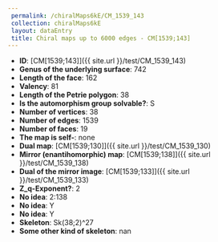 ```yaml
--- 
 permalink: /chiralMaps6kE/CM_1539_143 
 collection: chiralMaps6kE
 layout: dataEntry
 title: Chiral maps up to 6000 edges - CM[1539;143]
---
```


- **ID**: [CM[1539;143]]({{ site.url }}/test/CM_1539_143)
- **Genus of the underlying surface**: 742
- **Length of the face**: 162
- **Valency**: 81
- **Length of the Petrie polygon**: 38
- **Is the automorphism group solvable?**: S
- **Number of vertices**: 38
- **Number of edges**: 1539
- **Number of faces**: 19
- **The map is self-**: none
- **Dual map**: [CM[1539;130]]({{ site.url }}/test/CM_1539_130)
- **Mirror (enantihomorphic) map**: [CM[1539;138]]({{ site.url }}/test/CM_1539_138)
- **Dual of the mirror image**: [CM[1539;133]]({{ site.url }}/test/CM_1539_133)
- **Z_q-Exponent?**: 2
- **No idea**:  2:138
- **No idea**: Y
- **No idea**: Y
- **Skeleton**: Sk(38;2)^27
- **Some other kind of skeleton**: nan
